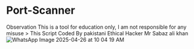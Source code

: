 # Port-Scanner
Observation This is a tool for education only, I am not responsible for any misuse > This Script Coded By pakistani Ethical Hacker Mr Sabaz ali khan
![WhatsApp Image 2025-04-26 at 10 04 19 AM](https://github.com/user-attachments/assets/a315c7df-a321-47ae-897c-7ed94f84725a)
